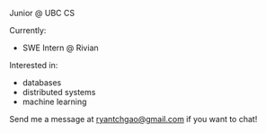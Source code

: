 Junior @ UBC CS

Currently:
- SWE Intern @ Rivian

Interested in:
- databases
- distributed systems
- machine learning


Send me a message at ryantchgao@gmail.com if you want to chat!
